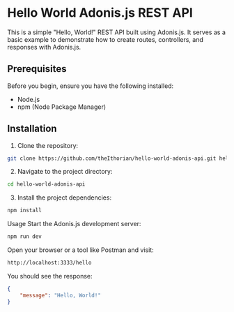 # Hello World Adonis.js REST API

This is a simple "Hello, World!" REST API built using Adonis.js. It serves as a basic example to demonstrate how to create routes, controllers, and responses with Adonis.js.

## Prerequisites

Before you begin, ensure you have the following installed:

-   Node.js
-   npm (Node Package Manager)

## Installation

1. Clone the repository:

```bash
git clone https://github.com/theIthorian/hello-world-adonis-api.git hello-world-adonis-api
```

2. Navigate to the project directory:

```bash
cd hello-world-adonis-api
```

3. Install the project dependencies:

```bash
npm install
```

Usage
Start the Adonis.js development server:

```bash
npm run dev
```

Open your browser or a tool like Postman and visit:

```bash
http://localhost:3333/hello
```

You should see the response:

```json
{
    "message": "Hello, World!"
}
```

